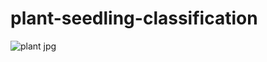 # plant-seedling-classification

![plant jpg](https://github.com/user-attachments/assets/50940e8b-7e21-4136-accc-6293d9c66dba)
